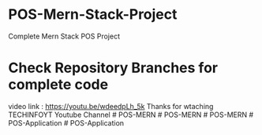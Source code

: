 # POS-Mern-Stack-Project
Complete Mern Stack POS Project

# Check Repository Branches for complete code
video link :
https://youtu.be/wdeedpLh_5k
Thanks for wtaching TECHINFOYT Youtube Channel
#   P O S - M E R N  
 #   P O S - M E R N  
 #   P O S - M E R N  
 #   P O S - A p p l i c a t i o n  
 #   P O S - A p p l i c a t i o n  
 